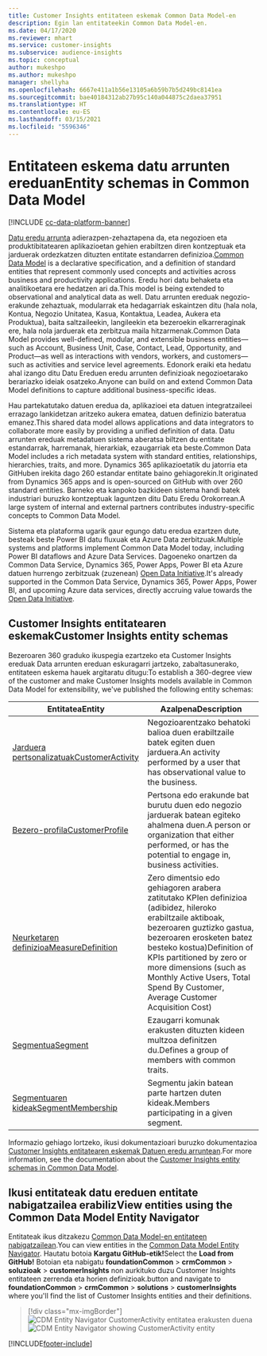 ```yaml
---
title: Customer Insights entitateen eskemak Common Data Model-en
description: Egin lan entitateekin Common Data Model-en.
ms.date: 04/17/2020
ms.reviewer: mhart
ms.service: customer-insights
ms.subservice: audience-insights
ms.topic: conceptual
author: mukeshpo
ms.author: mukeshpo
manager: shellyha
ms.openlocfilehash: 6667e411a1b56e13105a6b59b7b5d249bc8141ea
ms.sourcegitcommit: bae40184312ab27b95c140a044875c2daea37951
ms.translationtype: HT
ms.contentlocale: eu-ES
ms.lasthandoff: 03/15/2021
ms.locfileid: "5596346"
---
```

# <a name="entity-schemas-in-common-data-model"></a><span data-ttu-id="97490-103">Entitateen eskema datu arrunten ereduan</span><span class="sxs-lookup"><span data-stu-id="97490-103">Entity schemas in Common Data Model</span></span>

[!INCLUDE [cc-data-platform-banner](../includes/cc-data-platform-banner.md)]

<span data-ttu-id="97490-104">[Datu eredu arrunta](/common-data-model/) adierazpen-zehaztapena da, eta negozioen eta produktibitatearen aplikazioetan gehien erabiltzen diren kontzeptuak eta jarduerak ordezkatzen dituzten entitate estandarren definizioa.</span><span class="sxs-lookup"><span data-stu-id="97490-104">[Common Data Model](/common-data-model/) is a declarative specification, and a definition of standard entities that represent commonly used concepts and activities across business and productivity applications.</span></span> <span data-ttu-id="97490-105">Eredu hori datu behaketa eta analitikoetara ere hedatzen ari da.</span><span class="sxs-lookup"><span data-stu-id="97490-105">This model is being extended to observational and analytical data as well.</span></span> <span data-ttu-id="97490-106">Datu arrunten ereduak negozio-erakunde zehaztuak, modularrak eta hedagarriak eskaintzen ditu (hala nola, Kontua, Negozio Unitatea, Kasua, Kontaktua, Leadea, Aukera eta Produktua), baita saltzaileekin, langileekin eta bezeroekin elkarreraginak ere, hala nola jarduerak eta zerbitzua maila hitzarmenak.</span><span class="sxs-lookup"><span data-stu-id="97490-106">Common Data Model provides well-defined, modular, and extensible business entities—such as Account, Business Unit, Case, Contact, Lead, Opportunity, and Product—as well as interactions with vendors, workers, and customers—such as activities and service level agreements.</span></span> <span data-ttu-id="97490-107">Edonork eraiki eta hedatu ahal izango ditu Datu Ereduen eredu arrunten definizioak negozioetarako berariazko ideiak osatzeko.</span><span class="sxs-lookup"><span data-stu-id="97490-107">Anyone can build on and extend Common Data Model definitions to capture additional business-specific ideas.</span></span>

<span data-ttu-id="97490-108">Hau partekatutako datuen eredua da, aplikazioei eta datuen integratzaileei errazago lankidetzan aritzeko aukera ematea, datuen definizio bateratua emanez.</span><span class="sxs-lookup"><span data-stu-id="97490-108">This shared data model allows applications and data integrators to collaborate more easily by providing a unified definition of data.</span></span> <span data-ttu-id="97490-109">Datu arrunten ereduak metadatuen sistema aberatsa biltzen du entitate estandarrak, harremanak, hierarkiak, ezaugarriak eta beste.</span><span class="sxs-lookup"><span data-stu-id="97490-109">Common Data Model includes a rich metadata system with standard entities, relationships, hierarchies, traits, and more.</span></span> <span data-ttu-id="97490-110">Dynamics 365 aplikazioetatik du jatorria eta GitHuben irekita dago 260 estandar entitate baino gehiagorekin.</span><span class="sxs-lookup"><span data-stu-id="97490-110">It originated from Dynamics 365 apps and is open-sourced on GitHub with over 260 standard entities.</span></span> <span data-ttu-id="97490-111">Barneko eta kanpoko bazkideen sistema handi batek industriari buruzko kontzeptuak laguntzen ditu Datu Eredu Orokorrean.</span><span class="sxs-lookup"><span data-stu-id="97490-111">A large system of internal and external partners contributes industry-specific concepts to Common Data Model.</span></span>

<span data-ttu-id="97490-112">Sistema eta plataforma ugarik gaur egungo datu eredua ezartzen dute, besteak beste Power BI datu fluxuak eta Azure Data zerbitzuak.</span><span class="sxs-lookup"><span data-stu-id="97490-112">Multiple systems and platforms implement Common Data Model today, including Power BI dataflows and Azure Data Services.</span></span> <span data-ttu-id="97490-113">Dagoeneko onartzen da Common Data Service, Dynamics 365, Power Apps, Power BI eta Azure datuen hurrengo zerbitzuak (zuzenean) [Open Data Initiative](https://www.microsoft.com/open-data-initiative).</span><span class="sxs-lookup"><span data-stu-id="97490-113">It's already supported in the Common Data Service, Dynamics 365, Power Apps, Power BI, and upcoming Azure data services, directly accruing value towards the [Open Data Initiative](https://www.microsoft.com/open-data-initiative).</span></span>

## <a name="customer-insights-entity-schemas"></a><span data-ttu-id="97490-114">Customer Insights entitatearen eskemak</span><span class="sxs-lookup"><span data-stu-id="97490-114">Customer Insights entity schemas</span></span>

<span data-ttu-id="97490-115">Bezeroaren 360 graduko ikuspegia ezartzeko eta Customer Insights ereduak Data arrunten ereduan eskuragarri jartzeko, zabaltasunerako, entitateen eskema hauek argitaratu ditugu:</span><span class="sxs-lookup"><span data-stu-id="97490-115">To establish a 360-degree view of the customer and make Customer Insights models available in Common Data Model for extensibility, we've published the following entity schemas:</span></span>

| <span data-ttu-id="97490-116">Entitatea</span><span class="sxs-lookup"><span data-stu-id="97490-116">Entity</span></span> | <span data-ttu-id="97490-117">Azalpena</span><span class="sxs-lookup"><span data-stu-id="97490-117">Description</span></span> |
|---------|---------|
|[<span data-ttu-id="97490-118">Jarduera pertsonalizatuak</span><span class="sxs-lookup"><span data-stu-id="97490-118">CustomerActivity</span></span>](/common-data-model/schema/core/applicationcommon/foundationcommon/crmcommon/solutions/customerinsights/customeractivity) | <span data-ttu-id="97490-119">Negozioarentzako behatoki balioa duen erabiltzaile batek egiten duen jarduera.</span><span class="sxs-lookup"><span data-stu-id="97490-119">An activity performed by a user that has observational value to the business.</span></span> |
|[<span data-ttu-id="97490-120">Bezero-profila</span><span class="sxs-lookup"><span data-stu-id="97490-120">CustomerProfile</span></span>](/common-data-model/schema/core/applicationcommon/foundationcommon/crmcommon/solutions/customerinsights/customerprofile) | <span data-ttu-id="97490-121">Pertsona edo erakunde bat burutu duen edo negozio jarduerak batean egiteko ahalmena duen.</span><span class="sxs-lookup"><span data-stu-id="97490-121">A person or organization that either performed, or has the potential to engage in, business activities.</span></span> |
|[<span data-ttu-id="97490-122">Neurketaren definizioa</span><span class="sxs-lookup"><span data-stu-id="97490-122">MeasureDefinition</span></span>](/common-data-model/schema/core/applicationcommon/foundationcommon/crmcommon/solutions/customerinsights/measuredefinition) | <span data-ttu-id="97490-123">Zero dimentsio edo gehiagoren arabera zatitutako KPIen definizioa (adibidez, hileroko erabiltzaile aktiboak, bezeroaren guztizko gastua, bezeroaren erosketen batez besteko kostua)</span><span class="sxs-lookup"><span data-stu-id="97490-123">Definition of KPIs partitioned by zero or more dimensions (such as Monthly Active Users, Total Spend By Customer, Average Customer Acquisition Cost)</span></span> |
|[<span data-ttu-id="97490-124">Segmentua</span><span class="sxs-lookup"><span data-stu-id="97490-124">Segment</span></span>](/common-data-model/schema/core/applicationcommon/foundationcommon/crmcommon/solutions/customerinsights/segment) | <span data-ttu-id="97490-125">Ezaugarri komunak erakusten dituzten kideen multzoa definitzen du.</span><span class="sxs-lookup"><span data-stu-id="97490-125">Defines a group of members with common traits.</span></span> |
|[<span data-ttu-id="97490-126">Segmentuaren kideak</span><span class="sxs-lookup"><span data-stu-id="97490-126">SegmentMembership</span></span>](/common-data-model/schema/core/applicationcommon/foundationcommon/crmcommon/solutions/customerinsights/segmentmembership) | <span data-ttu-id="97490-127">Segmentu jakin batean parte hartzen duten kideak.</span><span class="sxs-lookup"><span data-stu-id="97490-127">Members participating in a given segment.</span></span> |

<span data-ttu-id="97490-128">Informazio gehiago lortzeko, ikusi dokumentazioari buruzko dokumentazioa [Customer Insights entitatearen eskemak Datuen eredu arruntean](/common-data-model/schema/core/applicationcommon/foundationcommon/crmcommon/solutions/customerinsights/overview).</span><span class="sxs-lookup"><span data-stu-id="97490-128">For more information, see the documentation about the [Customer Insights entity schemas in Common Data Model](/common-data-model/schema/core/applicationcommon/foundationcommon/crmcommon/solutions/customerinsights/overview).</span></span>

## <a name="view-entities-using-the-common-data-model-entity-navigator"></a><span data-ttu-id="97490-129">Ikusi entitateak datu ereduen entitate nabigatzailea erabiliz</span><span class="sxs-lookup"><span data-stu-id="97490-129">View entities using the Common Data Model Entity Navigator</span></span>

<span data-ttu-id="97490-130">Entitateak ikus ditzakezu [Common Data Model-en entitateen nabigatzailean](https://microsoft.github.io/CDM/).</span><span class="sxs-lookup"><span data-stu-id="97490-130">You can view entities in the [Common Data Model Entity Navigator](https://microsoft.github.io/CDM/).</span></span> <span data-ttu-id="97490-131">Hautatu botoia **Kargatu GitHub-etik!**</span><span class="sxs-lookup"><span data-stu-id="97490-131">Select the **Load from GitHub!**</span></span> <span data-ttu-id="97490-132">Botoian eta nabigatu **foundationCommon** > **crmCommon** > **soluzioak** > **customerInsights** non aurkituko duzu Customer Insights entitateen zerrenda eta horien definizioak.</span><span class="sxs-lookup"><span data-stu-id="97490-132">button and navigate to **foundationCommon** > **crmCommon** > **solutions** > **customerInsights** where you'll find the list of Customer Insights entities and their definitions.</span></span>
> [!div class="mx-imgBorder"]
> <span data-ttu-id="97490-133">![CDM Entity Navigator CustomerActivity entitatea erakusten duena](media/CDM-entity-navigator.png "CDM Entity Navigator CustomerActivity entitatea erakusten duena")</span><span class="sxs-lookup"><span data-stu-id="97490-133">![CDM Entity Navigator showing CustomerActivity entity](media/CDM-entity-navigator.png "CDM Entity Navigator showing CustomerActivity entity")</span></span>


[!INCLUDE[footer-include](../includes/footer-banner.md)]